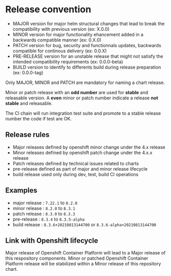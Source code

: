 # Release convention

- MAJOR version for major helm structural changes that lead to break the compatibility with previous version (ex: X.0.0)
- MINOR version for major functionality ehancement added in a backwards compatible manner (ex: 0.X.0)
- PATCH version for bug, security and functionnals updates, backwards compatible for continous delivery (ex: 0.0.X)
- PRE-RELEASE version for an unstable release that might not satisfy the intended compatibility requirements (ex: 0.0.0-beta)
- BUILD version to identify to differents build during release preparation (ex: 0.0.0-tag)

Only MAJOR, MINOR and PATCH are mandatory for naming a chart release.

Minor or patch release with an **odd number** are used for **stable** and releasable version.
A **even** minor or patch number indicate a release **not stable** and releasable.

The CI chain will run integration test suite and promote to a stable release number the code if
test are OK.

## Release rules

- Major releases defined by openshift minor change under the 4.x release
- Minor releases defined by openshift patch change under the 4.x.x release
- Patch releases defined by technical issues related to charts
- pre-release defined as part of major and minor release lifecycle
- build release used only during dev, test, build CI operations

## Examples

- major release : `7.22.1` to `8.2.0`
- minor release : `8.2.0` to `8.3.1`
- patch release : `8.3.0` to `8.3.3`
- pre-release : `8.3.4` to `8.3.5-alpha`
- build release : `8.3.6+20210813144700` or `8.3.6-alpha+20210813144700`

## Link with Openshift lifecycle

Major release of Openshift Container Platform will lead to a Major release of this respository components.
Minor or patched Openshift Container Platform release will be stabilized within a Minor release of this repository chart.
